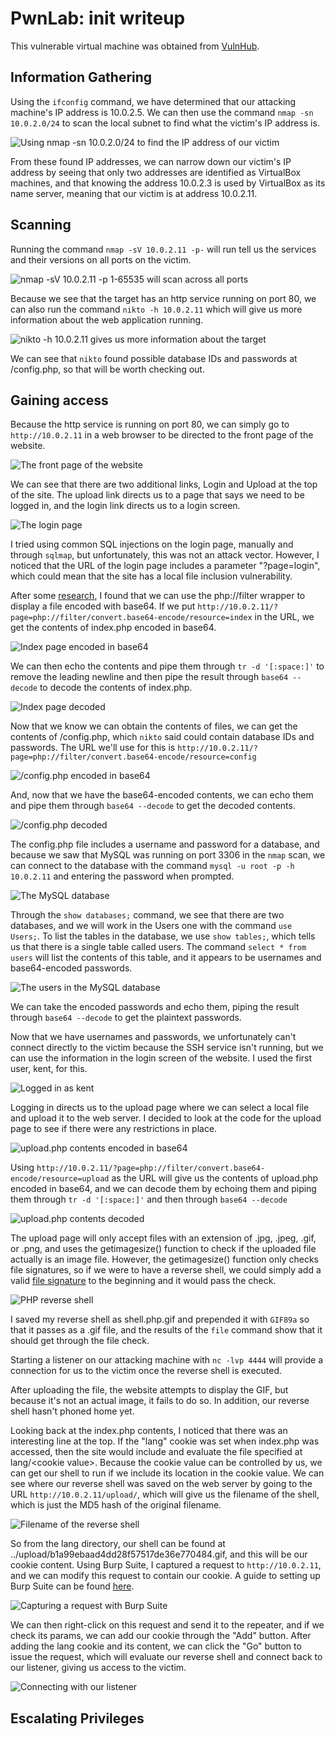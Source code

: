 # PwnLab: init writeup

This vulnerable virtual machine was obtained from [VulnHub](https://www.vulnhub.com/entry/pwnlab-init,158/ "URL for PwnLab: init").

## Information Gathering

Using the `ifconfig` command, we have determined that our attacking machine's IP address is 10.0.2.5. We can then use the command `nmap -sn 10.0.2.0/24` to scan the local subnet to find what the victim's IP address is.

![](images/ping.png "Using nmap -sn 10.0.2.0/24 to find the IP address of our victim")

From these found IP addresses, we can narrow down our victim's IP address by seeing that only two addresses are identified as VirtualBox machines, and that knowing the address 10.0.2.3 is used by VirtualBox as its name server, meaning that our victim is at address 10.0.2.11.

## Scanning

Running the command `nmap -sV 10.0.2.11 -p-` will run tell us the services and their versions on all ports on the victim.

![](images/nmap.png "nmap -sV 10.0.2.11 -p 1-65535 will scan across all ports")

Because we see that the target has an http service running on port 80, we can also run the command `nikto -h 10.0.2.11` which will give us more information about the web application running.

![](images/nikto.png "nikto -h 10.0.2.11 gives us more information about the target")

We can see that `nikto` found possible database IDs and passwords at /config.php, so that will be worth checking out.

## Gaining access

Because the http service is running on port 80, we can simply go to `http://10.0.2.11` in a web browser to be directed to the front page of the website.

![](images/homepage.png "The front page of the website")

We can see that there are two additional links, Login and Upload at the top of the site. The upload link directs us to a page that says we need to be logged in, and the login link directs us to a login screen.

![](images/login.png "The login page")

I tried using common SQL injections on the login page, manually and through `sqlmap`, but unfortunately, this was not an attack vector. However, I noticed that the URL of the login page includes a parameter "?page=login", which could mean that the site has a local file inclusion vulnerability.

After some [research](https://highon.coffee/blog/lfi-cheat-sheet/ "Local file inclusion cheat sheet"), I found that we can use the php://filter wrapper to display a file encoded with base64. If we put `http://10.0.2.11/?page=php://filter/convert.base64-encode/resource=index` in the URL, we get the contents of index.php encoded in base64.

![](images/index64.png "Index page encoded in base64")

We can then echo the contents and pipe them through `tr -d '[:space:]'` to remove the leading newline and then pipe the result through `base64 --decode` to decode the contents of index.php.

![](images/index.png "Index page decoded")

Now that we know we can obtain the contents of files, we can get the contents of /config.php, which `nikto` said could contain database IDs and passwords. The URL we'll use for this is `http://10.0.2.11/?page=php://filter/convert.base64-encode/resource=config`

![](images/config64.png "/config.php encoded in base64")

And, now that we have the base64-encoded contents, we can echo them and pipe them through `base64 --decode` to get the decoded contents.

![](images/config.png "/config.php decoded")

The config.php file includes a username and password for a database, and because we saw that MySQL was running on port 3306 in the `nmap` scan, we can connect to the database with the command `mysql -u root -p -h 10.0.2.11` and entering the password when prompted.

![](images/mysql.png "The MySQL database")

Through the `show databases;` command, we see that there are two databases, and we will work in the Users one with the command `use Users;`. To list the tables in the database, we use `show tables;`, which tells us that there is a single table called users. The command `select * from users` will list the contents of this table, and it appears to be usernames and base64-encoded passwords.

![](images/users.png "The users in the MySQL database")

We can take the encoded passwords and echo them, piping the result through `base64 --decode` to get the plaintext passwords.

Now that we have usernames and passwords, we unfortunately can't connect directly to the victim because the SSH service isn't running, but we can use the information in the login screen of the website. I used the first user, kent, for this.

![](images/loggedin.png "Logged in as kent")

Logging in directs us to the upload page where we can select a local file and upload it to the web server. I decided to look at the code for the upload page to see if there were any restrictions in place.

![](images/upload64.png "upload.php contents encoded in base64")

Using `http://10.0.2.11/?page=php://filter/convert.base64-encode/resource=upload` as the URL will give us the contents of upload.php encoded in base64, and we can decode them by echoing them and piping them through `tr -d '[:space:]'` and then through `base64 --decode`

![](images/upload.png "upload.php contents decoded")

The upload page will only accept files with an extension of .jpg, .jpeg, .gif, or .png, and uses the getimagesize() function to check if the uploaded file actually is an image file. However, the getimagesize() function only checks file signatures, so if we were to have a reverse shell, we could simply add a valid [file signature](https://en.wikipedia.org/wiki/List_of_file_signatures "List of file signatures") to the beginning and it would pass the check.

![](images/php.png "PHP reverse shell")

I saved my reverse shell as shell.php.gif and prepended it with `GIF89a` so that it passes as a .gif file, and the results of the `file` command show that it should get through the file check.

Starting a listener on our attacking machine with `nc -lvp 4444` will provide a connection for us to the victim once the reverse shell is executed.

After uploading the file, the website attempts to display the GIF, but because it's not an actual image, it fails to do so. In addition, our reverse shell hasn't phoned home yet. 

Looking back at the index.php contents, I noticed that there was an interesting line at the top. If the "lang" cookie was set when index.php was accessed, then the site would include and evaluate the file specified at lang/\<cookie value\>. Because the cookie value can be controlled by us, we can get our shell to run if we include its location in the cookie value. We can see where our reverse shell was saved on the web server by going to the URL `http://10.0.2.11/upload/`, which will give us the filename of the shell, which is just the MD5 hash of the original filename.

![](images/upload.png "Filename of the reverse shell")

So from the lang directory, our shell can be found at ../upload/b1a99ebaad4dd28f57517de36e770484.gif, and this will be our cookie content. Using Burp Suite, I captured a request to `http://10.0.2.11`, and we can modify this request to contain our cookie. A guide to setting up Burp Suite can be found [here](https://portswigger.net/burp/help/suite_gettingstarted "Burp Suite setup guide").

![](images/burp.png "Capturing a request with Burp Suite")

We can then right-click on this request and send it to the repeater, and if we check its params, we can add our cookie through the "Add" button. After adding the lang cookie and its content, we can click the "Go" button to issue the request, which will evaluate our reverse shell and connect back to our listener, giving us access to the victim.

![](images/nc.png "Connecting with our listener")

## Escalating Privileges
